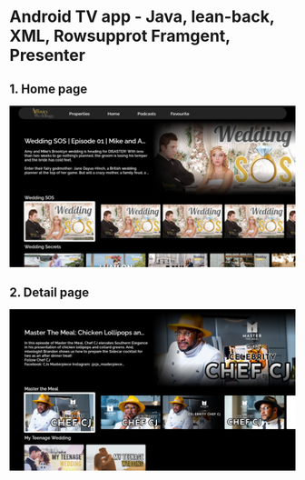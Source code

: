 # Android TV app - Java, lean-back, XML, Rowsupprot Framgent, Presenter

## 1. Home page
![](https://github.com/Cometi951/Android-TV-app/blob/master/Screenshot_1678885981.png)

## 2. Detail page
![](https://github.com/Cometi951/Android-TV-app/blob/master/Screenshot_1678886033.png)
